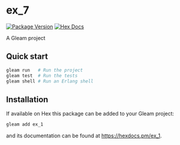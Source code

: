 # ex_7

[![Package Version](https://img.shields.io/hexpm/v/ex_1)](https://hex.pm/packages/ex_1)
[![Hex Docs](https://img.shields.io/badge/hex-docs-ffaff3)](https://hexdocs.pm/ex_1/)

A Gleam project

## Quick start

```sh
gleam run   # Run the project
gleam test  # Run the tests
gleam shell # Run an Erlang shell
```

## Installation

If available on Hex this package can be added to your Gleam project:

```sh
gleam add ex_1
```

and its documentation can be found at <https://hexdocs.pm/ex_1>.
